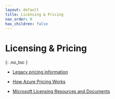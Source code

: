 ```yaml
---
layout: default
title: Licensing & Pricing
nav_order: 9
has_children: false
---
```


# Licensing & Pricing
{: .no_toc }



- [Legacy pricing information](https://download.microsoft.com/download/a/b/5/ab542db1-f1a7-4f92-b615-2e2eaccb64ea/Azure-OpenAI-Legacy-Pricing.pdf)

- [How Azure Pricing Works](https://azure.microsoft.com/en-us/pricing/)

- [Microsoft Licensing Resources and Documents](https://www.microsoft.com/licensing/docs/view/Licensing-Guides)

